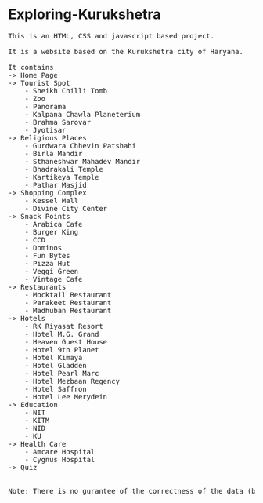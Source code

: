 # Exploring-Kurukshetra

<pre>
This is an HTML, CSS and javascript based project.

It is a website based on the Kurukshetra city of Haryana.

It contains 
-> Home Page 
-> Tourist Spot 
	- Sheikh Chilli Tomb
	- Zoo
	- Panorama
	- Kalpana Chawla Planeterium
	- Brahma Sarovar
	- Jyotisar
-> Religious Places
	- Gurdwara Chhevin Patshahi
	- Birla Mandir
	- Sthaneshwar Mahadev Mandir
	- Bhadrakali Temple
	- Kartikeya Temple
	- Pathar Masjid
-> Shopping Complex
	- Kessel Mall
	- Divine City Center
-> Snack Points
	- Arabica Cafe
	- Burger King
	- CCD
	- Dominos
	- Fun Bytes
	- Pizza Hut
	- Veggi Green
	- Vintage Cafe
-> Restaurants
	- Mocktail Restaurant
	- Parakeet Restaurant
	- Madhuban Restaurant
-> Hotels
	- RK Riyasat Resort
	- Hotel M.G. Grand
	- Heaven Guest House
	- Hotel 9th Planet
	- Hotel Kimaya
	- Hotel Gladden
	- Hotel Pearl Marc
	- Hotel Mezbaan Regency
	- Hotel Saffron
	- Hotel Lee Merydein
-> Education
	- NIT
   	- KITM
	- NID
	- KU
-> Health Care
	- Amcare Hospital
	- Cygnus Hospital
-> Quiz


Note: There is no gurantee of the correctness of the data (both text and images) used in the project. I shall not be held responsible for any kind of incorrectness of data. The project was made just for learning purpose.

</pre>